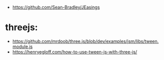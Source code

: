 

 * https://github.com/Sean-Bradley/JEasings


# threejs:
 * https://github.com/mrdoob/three.js/blob/dev/examples/jsm/libs/tween.module.js
 * https://henryegloff.com/how-to-use-tween-js-with-three-js/